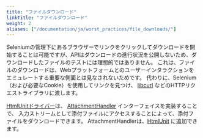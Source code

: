 ```yaml
---
title: "ファイルダウンロード"
linkTitle: "ファイルダウンロード"
weight: 2
aliases: ["/documentation/ja/worst_practices/file_downloads/"]
---
```



Seleniumの管理下にあるブラウザーでリンクをクリックしてダウンロードを開始することは可能ですが、APIはダウンロードの進行状況を公開しないため、ダウンロードしたファイルのテストには理想的ではありません。
これは、ファイルのダウンロードは、Webプラットフォームとのユーザーインタラクションをエミュレートする重要な側面とは見なされないためです。
代わりに、Selenium（および必要なCookie）を使用してリンクを見つけ、 [libcurl](//curl.haxx.se/libcurl/) などのHTTPリクエストライブラリに渡します。

[HtmlUnitドライバー](https://github.com/SeleniumHQ/htmlunit-driver)は、
[AttachmentHandler](https://htmlunit.sourceforge.io/apidocs/com/gargoylesoftware/htmlunit/attachment/AttachmentHandler.html) インターフェイスを実装することで、
入力ストリームとして添付ファイルにアクセスすることによって、添付ファイルをダウンロードできます。 
AttachmentHandlerは、[HtmlUnit](https://htmlunit.sourceforge.io/) に追加できます。